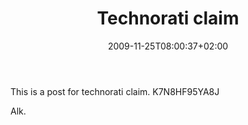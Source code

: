 ﻿---
title: "Technorati claim"
description: ""
date: 2009-11-25T08:00:37+02:00
draft: false
tags: [General]
categories: [General]
---
This is a post for technorati claim. K7N8HF95YA8J

Alk.
